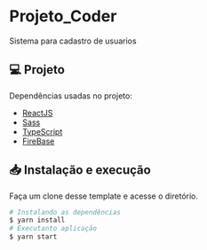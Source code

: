 # Projeto_Coder
Sistema para cadastro de usuarios

## 💻 Projeto

Dependências usadas no projeto:

-  [ReactJS](https://pt-br.reactjs.org/)
-  [Sass](https://sass-lang.com/)
-  [TypeScript](https://www.typescriptlang.org/)
-  [FireBase](https://firebase.google.com/?hl=pt)

## 📥 Instalação e execução

Faça um clone desse template e acesse o diretório.

```bash
# Instalando as dependências
$ yarn install
# Executanto aplicação
$ yarn start
```
